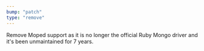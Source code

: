```yaml
---
bump: "patch"
type: "remove"
---
```


Remove Moped support as it is no longer the official Ruby Mongo driver and it's been unmaintained for 7 years.
